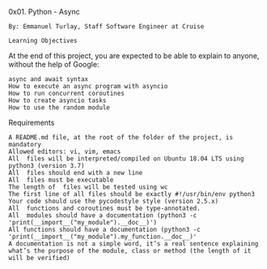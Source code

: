 0x01. Python - Async

    By: Emmanuel Turlay, Staff Software Engineer at Cruise

    Learning Objectives

At the end of this project, you are expected to be able to explain to anyone, without the help of Google:

    async and await syntax
    How to execute an async program with asyncio
    How to run concurrent coroutines
    How to create asyncio tasks
    How to use the random module

Requirements

    A README.md file, at the root of the folder of the project, is mandatory
    Allowed editors: vi, vim, emacs
    All  files will be interpreted/compiled on Ubuntu 18.04 LTS using python3 (version 3.7)
    All  files should end with a new line
    All  files must be executable
    The length of  files will be tested using wc
    The first line of all files should be exactly #!/usr/bin/env python3
    Your code should use the pycodestyle style (version 2.5.x)
    All  functions and coroutines must be type-annotated.
    All  modules should have a documentation (python3 -c 'print(__import__("my_module").__doc__)')
    All functions should have a documentation (python3 -c 'print(__import__("my_module").my_function.__doc__)'
    A documentation is not a simple word, it’s a real sentence explaining what’s the purpose of the module, class or method (the length of it will be verified)
